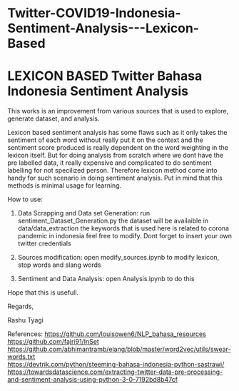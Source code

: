 # Twitter-COVID19-Indonesia-Sentiment-Analysis---Lexicon-Based
LEXICON BASED Twitter Bahasa Indonesia Sentiment Analysis
============================================================
This works is an improvement from various sources that is used to explore, generate dataset, and analysis.

Lexicon based sentiment analysis has some flaws such as it only takes the sentiment of each word without really put it on the context and the sentiment score produced is really dependent on the word weighting in the lexicon itself. But for doing analysis from scratch where we dont have the pre labelled data, it really expensive and complicated to do sentiment labelling for not specilized person. Therefore lexicon method come into handy for such scenario in doing sentiment analysis. Put in mind that this methods is minimal usage for learning.

How to use:
1. Data Scrapping and Data set Generation:
	run sentiment_Dataset_Generation.py
	the dataset will be availaible in data/data_extraction
	the keywords that is used here is related to corona pandemic in indonesia
	feel free to modify.
	Dont forget to insert your own twitter credentials

2. Sources modification:
	open modify_sources.ipynb 
	to modify lexicon, stop words and slang words
3. Sentiment and Data Analysis:
	open Analysis.ipynb to do this

Hope that this is usefull.


Regards,

Rashu Tyagi


References:
https://github.com/louisowen6/NLP_bahasa_resources <br>
https://github.com/fajri91/InSet<br>
https://github.com/abhimantramb/elang/blob/master/word2vec/utils/swear-words.txt <br>
https://devtrik.com/python/steeming-bahasa-indonesia-python-sastrawi/ <br>
https://towardsdatascience.com/extracting-twitter-data-pre-processing-and-sentiment-analysis-using-python-3-0-7192bd8b47cf <br>
